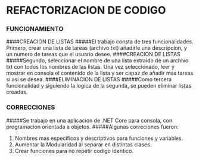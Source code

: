 # REFACTORIZACION DE CODIGO

### FUNCIONAMIENTO
####CREACION DE LISTAS
#####El trabajo consta de tres funcionalidades. Primero, crear una lista de tareas (archivo txt) añadirle una descripcion, y un numero de tareas que el usuario desee.
####CREACION DE LISTAS
#####Segundo, seleccionar el nombre de una lista extraido de un archivo txt con todos los nombres de las listas. Una vez seleccionado, leer y mostrar en consola el contenido de la lista y ser capaz de añadir mas tareas si asi se desea.
####ELIMINACION DE LISTAS
#####Como tercera funcionalidad y siguiendo la logica de la segunda, se pueden eliminar listas creadas.


### CORRECCIONES
#####Se trabajo en una aplicacion de .NET Core para consola, con programacion orientada a objetos.
#####Algunas correciones fueron:
1. Nombres mas especificos y descriptivos para funciones y variables.
2. Aumentar la Modularidad al separar en distintas clases.
3. Crear funciones para no repetir codigo identico.

